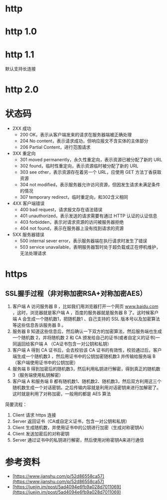 # http

# http 1.0

# http 1.1

默认支持长连接

# http 2.0

# 状态码

- 2XX 成功
	- 200 OK，表示从客户端发来的请求在服务器端被正确处理
	- 204 No content，表示请求成功，但响应报文不含实体的主体部分
	- 206 Partial Content，进行范围请求
- 3XX 重定向
	- 301 moved permanently，永久性重定向，表示资源已被分配了新的 URL
	- 302 found，临时性重定向，表示资源临时被分配了新的 URL
	- 303 see other，表示资源存在着另一个 URL，应使用 GET 方法丁香获取资源
	- 304 not modified，表示服务器允许访问资源，但因发生请求未满足条件的情况
	- 307 temporary redirect，临时重定向，和302含义相同
- 4XX 客户端错误
	- 400 bad request，请求报文存在语法错误
	- 401 unauthorized，表示发送的请求需要有通过 HTTP 认证的认证信息
	- 403 forbidden，表示对请求资源的访问被服务器拒绝
	- 404 not found，表示在服务器上没有找到请求的资源
- 5XX 服务器错误
	- 500 internal sever error，表示服务器端在执行请求时发生了错误
	- 503 service unavailable，表明服务器暂时处于超负载或正在停机维护，无法处理请求

# https

## SSL握手过程（非对称加密RSA+对称加密AES）

1. 客户端 A 访问服务器 B ，比如我们用浏览器打开一个网页 www.baidu.com ，这时，浏览器就是客户端 A ，百度的服务器就是服务器 B 了。这时候客户端 A 会生成一个随机数1，把随机数1 、自己支持的 SSL 版本号以及加密算法等这些信息告诉服务器 B 。
2. 服务器 B 知道这些信息后，然后确认一下双方的加密算法，然后服务端也生成一个随机数 2，并将随机数 2 和 CA 颁发给自己的证书(或者自定义的证书)一同返回给客户端 A （CA证书包含一对公钥和私钥）
3. 客户端 A 得到 CA 证书后，会去校验该 CA 证书的有效性，校验通过后，客户端生成一个随机数3 ，然后用证书中的公钥加密随机数3 并传输给服务端 B （客户端使用证书中的公钥加密）
4. 服务端 B 得到加密后的随机数3，然后利用私钥进行解密，得到真正的随机数3（服务端使用私钥解密）
5. 客户端 A 和服务端 B 都有随机数1、随机数2、随机数3，然后双方利用这三个随机数生成一个对话密钥。之后传输内容就是利用对话密钥来进行加解密了。这时就是利用了对称加密，一般用的都是 AES 算法

简要流程：

1. Client 请求 https 连接
2. Server 返回证书（CA或自定义证书，包含一对公钥和私钥）
3. Client 生成随机数，并使用证书中的公钥进行加密（生成对称密钥A）
4. Client 发送加密后的对称密钥
5. Server 通过证书中的私钥进行解密，然后使用对称密钥A来进行通信

# 参考资料

- [https://www.jianshu.com/p/52d86558ca57](https://www.jianshu.com/p/52d86558ca57)
- [https://juejin.im/post/5ad4094e6fb9a028d7011069](https://juejin.im/post/5ad4094e6fb9a028d7011069)